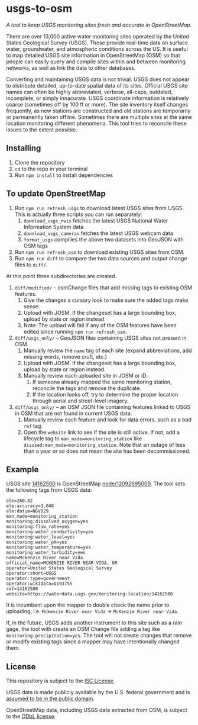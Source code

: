# usgs-to-osm

_A tool to keep USGS monitoring sites fresh and accurate in OpenStreetMap._

There are over 13,000 active water monitoring sites operated by the United States Geological Survey (USGS). These provide real-time data on surface water, groundwater, and atmospheric conditions across the US. It is useful to map detailed USGS site information in OpenStreetMap (OSM) so that people can easily query and compile sites within and between monitoring networks, as well as link the data to other databases.

Converting and maintaining USGS data is not trivial. USGS does not appear to distribute detailed, up-to-date spatial data of its sites. Official USGS site names can often be highly abbreviated, verbose, all-caps, outdated, incomplete, or simply innacurate. USGS coordinate information is relatively coarse (sometimes off by 100 ft or more). The site inventory itself changes frequently, as new stations are constructed and old stations are temporarily or permanently taken offline. Sometimes there are multiple sites at the same location monitoring different phenomena. This tool tries to reconcile these issues to the extent possible.

## Installing

1. Clone the repository
2. `cd` to the repo in your terminal
3. Run `npm install` to install dependencies

## To update OpenStreetMap

1. Run `npm run refresh_usgs` to download latest USGS sites from USGS. This is actually three scripts you can run separately:
   1. `download_usgs_nwis` fetches the latest USGS National Water Information System data
   2. `download_usgs_cameras` fetches the latest USGS webcam data
   3. `format_usgs` compliles the above two datasets into GeoJSON with OSM tags
2. Run `npm run refresh_osm` to download existing USGS sites from OSM.
3. Run `npm run diff` to compare the two data sources and output change files to `diff/`.
      
At this point three subdirectories are created.

1. `diff/modified/` – osmChange files that add missing tags to existing OSM features.
   1. Give the changes a cursory look to make sure the added tags make sense.
   2. Upload with JOSM. If the changeset has a large bounding box, upload by state or region instead.
   3. Note: The upload will fail if any of the OSM features have been edited since running `npm run refresh_osm`.
2. `diff/usgs_only/` – GeoJSON files containing USGS sites not present in OSM.
   1. Manually review the `name` tag of each site (expand abbreviations, add missing words, remove cruft, etc.)
   2. Upload with JOSM. If the changeset has a large bounding box, upload by state or region instead.
   3. Manually review each uploaded site in JOSM or iD.
      1. If someone already mapped the same monitoring station, reconcile the tags and remove the duplicate.
      2. If the location looks off, try to determine the proper location through aerial and street-level imagery.
3. `diff/usgs_only/` – an OSM JSON file containing features linked to USGS in OSM that are not found in current USGS data.
   1. Manually review each feature and look for data errors, such as a bad `ref` tag.
   2. Open the `website` link to see if the site is still active. If not, add a lifecycle tag to `man_made=monitoring_station` like `disused:man_made=monitoring_station`. Note that an outage of less than a year or so does not mean the site has been decommissioned.

## Example

USGS site [14162500](https://waterdata.usgs.gov/monitoring-location/14162500/) is OpenStreetMap [node/12092695009](https://www.openstreetmap.org/node/12092695009/). The tool sets the following tags from USGS data:

```
ele=260.82
ele:accuracy=3.048
ele:datum=NGVD29
man_made=monitoring_station
monitoring:dissolved_oxygen=yes
monitoring:flow_rate=yes
monitoring:water_conductivity=yes
monitoring:water_level=yes
monitoring:water_pH=yes
monitoring:water_temperature=yes
monitoring:water_turbidity=yes
name=Mckenzie River near Vida
official_name=MCKENZIE RIVER NEAR VIDA, OR
operator=United States Geological Survey
operator:short=USGS
operator:type=government
operator:wikidata=Q193755
ref=14162500
website=https://waterdata.usgs.gov/monitoring-location/14162500
```

It is incumbent upon the mapper to double check the name prior to uploading, i.e. `Mckenzie River near Vida` -> `McKenzie River near Vida`.

If, in the future, USGS adds another instrument to this site such as a rain gage, the tool with create an OSM Change file adding a tag like `monitoring:precipitation=yes`. The tool will not create changes that remove or modify existing tags since a mapper may have intentionally changed them.

## License

This repository is subject to the [ISC License](./LICENSE.md).

USGS data is made publicly available by the U.S. federal government and is [assumed to be in the public domain](https://en.wikipedia.org/wiki/Copyright_status_of_works_by_the_federal_government_of_the_United_States).

OpenStreetMap data, including USGS data extracted from OSM, is subject to the [ODbL license](https://www.openstreetmap.org/copyright/).